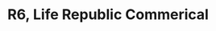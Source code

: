---
title: "R6, Life Republic Commerical"
url: /marunji/r6-life-republic-commerical/
shop: supermarket
---